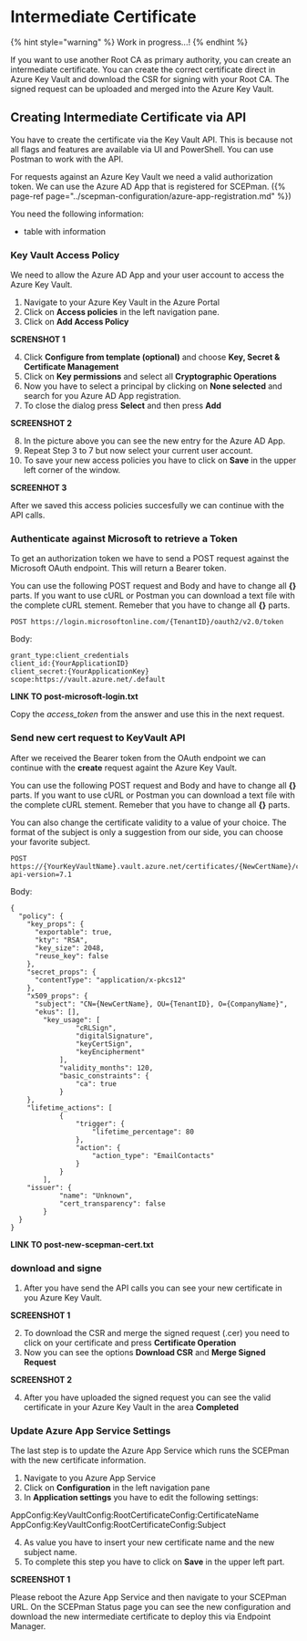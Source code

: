 # Intermediate Certificate

{% hint style="warning" %}
Work in progress...!
{% endhint %}

If you want to use another Root CA as primary authority, you can create an intermediate certificate.
You can create the correct certificate direct in Azure Key Vault and download the CSR for signing with your Root CA.
The signed request can be uploaded and merged into the Azure Key Vault.

## Creating Intermediate Certificate via API

You have to create the certificate via the Key Vault API.
This is because not all flags and features are available via UI and PowerShell.
You can use Postman to work with the API.

For requests against an Azure Key Vault we need a valid authorization token.
We can use the Azure AD App that is registered for SCEPman. ({% page-ref page="../scepman-configuration/azure-app-registration.md" %})

You need the following information:

- table with information 

### Key Vault Access Policy

We need to allow the Azure AD App and your user account to access the Azure Key Vault.

1. Navigate to your Azure Key Vault in the Azure Portal
2. Click on **Access policies** in the left navigation pane.
3. Click on **Add Access Policy** 

**SCRENSHOT 1**

4. Click **Configure from template (optional)** and choose **Key, Secret & Certificate Management**
5. Click on **Key permissions** and select all **Cryptographic Operations** 
6. Now you have to select a principal by clicking on **None selected** and search for you Azure AD App registration.
7. To close the dialog press **Select** and then press **Add**

**SCREENSHOT 2**

8. In the picture above you can see the new entry for the Azure AD App.
9. Repeat Step 3 to 7 but now select your current user account.
10. To save your new access policies you have to click on **Save** in the upper left corner of the window.

**SCREENHOT 3**

After we saved this access policies succesfully we can continue with the API calls.

### Authenticate against Microsoft to retrieve a Token

To get an authorization token we have to send a POST request against the Microsoft OAuth endpoint. This will return a Bearer token.

You can use the following POST request and Body and have to change all **{}** parts.
If you want to use cURL or Postman you can download a text file with the complete cURL stement. Remeber that you have to change all **{}** parts.

```text
POST https://login.microsoftonline.com/{TenantID}/oauth2/v2.0/token
```

Body:

```text
grant_type:client_credentials
client_id:{YourApplicationID}
client_secret:{YourApplicationKey}
scope:https://vault.azure.net/.default
```

**LINK TO post-microsoft-login.txt**

Copy the *access_token* from the answer and use this in the next request.


### Send new cert request to KeyVault API 

After we received the Bearer token from the OAuth endpoint we can continue with the **create** request againt the Azure Key Vault.

You can use the following POST request and Body and have to change all **{}** parts.
If you want to use cURL or Postman you can download a text file with the complete cURL stement. Remeber that you have to change all **{}** parts.

You can also change the certificate validity to a value of your choice.
The format of the subject is only a suggestion from our side, you can choose your favorite subject.

```text
POST https://{YourKeyVaultName}.vault.azure.net/certificates/{NewCertName}/create?api-version=7.1
```

Body:

```text
{
  "policy": {
    "key_props": {
      "exportable": true,
      "kty": "RSA",
      "key_size": 2048,
      "reuse_key": false
    },
    "secret_props": {
      "contentType": "application/x-pkcs12"
    },
    "x509_props": {
      "subject": "CN={NewCertName}, OU={TenantID}, O={CompanyName}",
      "ekus": [],
        "key_usage": [
                "cRLSign",
                "digitalSignature",
                "keyCertSign",
                "keyEncipherment"
            ],
            "validity_months": 120,
            "basic_constraints": {
                "ca": true
            }
    },
    "lifetime_actions": [
            {
                "trigger": {
                    "lifetime_percentage": 80
                },
                "action": {
                    "action_type": "EmailContacts"
                }
            }
        ],
    "issuer": {
            "name": "Unknown",
            "cert_transparency": false
        }
  }
}
```

**LINK TO post-new-scepman-cert.txt**

### download and signe

1. After you have send the API calls you can see your new certificate in you Azure Key Vault.

**SCREENSHOT 1**

2. To download the CSR and merge the signed request (.cer) you need to click on your certificate and press **Certificate Operation**
3. Now you can see the options **Download CSR** and **Merge Signed Request**

**SCREENSHOT 2**

4. After you have uploaded the signed request you can see the valid certificate in your Azure Key Vault in the area **Completed**

### Update Azure App Service Settings

The last step is to update the Azure App Service which runs the SCEPman with the new certificate information.

1. Navigate to you Azure App Service
2. Click on **Configuration** in the left navigation pane
3. In **Application settings** you have to edit the following settings:

AppConfig:KeyVaultConfig:RootCertificateConfig:CertificateName
AppConfig:KeyVaultConfig:RootCertificateConfig:Subject

4. As value you have to insert your new certificate name and the new subject name.
5. To complete this step you have to click on **Save** in the upper left part.

**SCREENSHOT 1**

Please reboot the Azure App Service and then navigate to your SCEPman URL. On the SCEPman Status page you can see the new configuration and download the new intermediate certificate to deploy this via Endpoint Manager.
